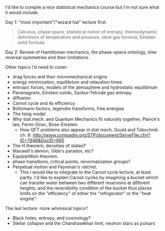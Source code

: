 I'd like to compile a nice statistical mechanics course but I'm not sure what it would include.

Day 1: "most important"/"wizard hat" lecture first.

>  Calculus, phase space, statistical notion of entropy, thermodynamic definitions of temperature and pressure, ideal gas formula, Einstein solid formula.

Day 2: Review of Hamiltonian mechanics, the phase-space ontology, time reversal symmetries and their limitations. 

Other topics I'd need to cover:
    
* drag forces and their micromechanical origins
* energy minimization, equilibrium and relaxation times
* entropic forces, models of the atmosphere and hydrostatic equilibrium
* Paramagnets, Einstein solids, Sackur-Tetrode gas entropy.
* diffusion
* Carnot cycle and its efficiency
* Boltzmann factors, legendre transforms, free energies
* The Ising model
* Why stat.mech. and Quantum Mechanics fit naturally together, Planck's law, Fermi-Dirac, Bose-Einstein.
    * How QFT problems also appear in stat mech, Gould and Tobochnik ch. 8:
        http://www.compadre.org/STP/document/ServeFile.cfm?ID=7946&DocID=685
* The H theorem, densities of states?
* Maxwell's demon, Gibb's paradox, etc?
* Equipartition theorem.
* phase transitions, critical points, renormalization groups?
* Perpetual motion and Feynman's ratchet.
    * This I would like to integrate to the Carnot cycle lecture, at least partly. I'd like to explain Carnot cycles by imagining a bucket which can transfer water between two different reservoirs at different heights, and the reversibility condition of the bucket thus places limits on the "efficiency" of either the "refrigerator" or the "heat engine". 


The last lecture: more whimsical topics?

* Black holes, entropy, and cosmology?
* Stellar collapse and the Chandrasekhar limit, neutron stars as pulsars

